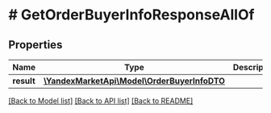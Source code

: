 # # GetOrderBuyerInfoResponseAllOf

## Properties

Name | Type | Description | Notes
------------ | ------------- | ------------- | -------------
**result** | [**\YandexMarketApi\Model\OrderBuyerInfoDTO**](OrderBuyerInfoDTO.md) |  | [optional]

[[Back to Model list]](../../README.md#models) [[Back to API list]](../../README.md#endpoints) [[Back to README]](../../README.md)
